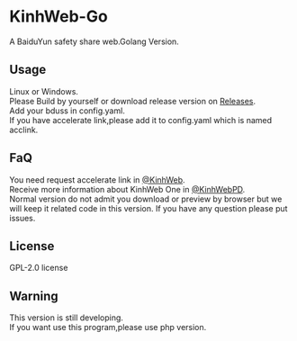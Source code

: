 # KinhWeb-Go
A BaiduYun safety share web.Golang Version.

## Usage  
Linux or Windows.  
Please Build by yourself or download release version on [Releases](https://github.com/mogumc/KinhWeb-1.0/releases).  
Add your bduss in config.yaml.  
If you have accelerate link,please add it to config.yaml which is named acclink.  

## FaQ
You need request accelerate link in [@KinhWeb](https://t.me/kinhweb).  
Receive more information about KinhWeb One in [@KinhWebPD](https://t.me/kinhwebpd).  
Normal version do not admit you download or preview by browser but we will keep it related code in this version.
If you have any question please put issues.

## License
GPL-2.0 license

## Warning
This version is still developing.  
If you want use this program,please use php version.  
